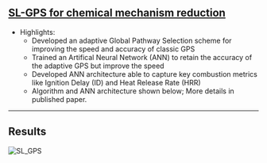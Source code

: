 ## [SL-GPS for chemical mechanism reduction](https://rohitmishranitrr.github.io/SL_GPS)

* Highlights:
  * Developed an adaptive Global Pathway Selection scheme for improving the speed and accuracy of classic GPS
  * Trained an Artifical Neural Network (ANN) to retain the accuracy of the adaptive GPS but improve the speed
  * Developed ANN architecture able to capture key combustion metrics like Ignition Delay (ID) and Heat Release Rate (HRR)
  * Algorithm and ANN architecture shown below; More details in published paper.


---
## Results 

![SL_GPS](CNF1.png)

